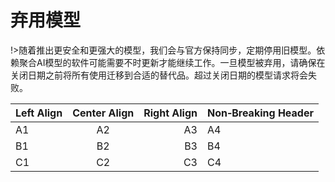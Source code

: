 # 弃用模型

!>随着推出更安全和更强大的模型，我们会与官方保持同步，定期停用旧模型。依赖聚合AI模型的软件可能需要不时更新才能继续工作。一旦模型被弃用，请确保在关闭日期之前将所有使用迁移到合适的替代品。超过关闭日期的模型请求将会失败。

| Left Align | Center Align | Right Align | Non&#8209;Breaking&nbsp;Header |
| ---------- |:------------:| -----------:| ------------------------------ |
| A1         | A2           | A3          | A4                             |
| B1         | B2           | B3          | B4                             |
| C1         | C2           | C3          | C4                             |
